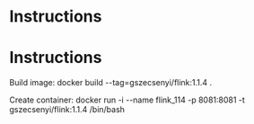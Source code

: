 # Instructions

# Instructions

Build image:
docker build --tag=gszecsenyi/flink:1.1.4 .

Create container:
docker run -i --name flink_114 -p 8081:8081 -t gszecsenyi/flink:1.1.4 /bin/bash
